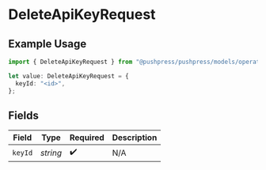 # DeleteApiKeyRequest

## Example Usage

```typescript
import { DeleteApiKeyRequest } from "@pushpress/pushpress/models/operations";

let value: DeleteApiKeyRequest = {
  keyId: "<id>",
};
```

## Fields

| Field              | Type               | Required           | Description        |
| ------------------ | ------------------ | ------------------ | ------------------ |
| `keyId`            | *string*           | :heavy_check_mark: | N/A                |